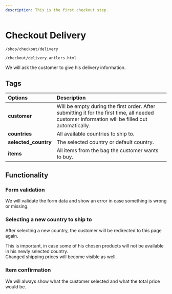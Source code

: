 ```yaml
---
description: This is the first checkout step.
---
```


# Checkout Delivery

```text
/shop/checkout/delivery

/checkout/delivery.antlers.html
```

We will ask the customer to give his delivery information.

## Tags

| Options | Description |
| :--- | :--- |
| **customer** | Will be empty during the first order. After submitting it for the first time, all needed customer information will be filled out automatically. |
| **countries** | All available countries to ship to. |
| **selected\_country** | The selected country or default country. |
| **items** | All items from the bag the customer wants to buy. |

## Functionality

### Form validation

We will validate the form data and show an error in case something is wrong or missing.

### Selecting a new country to ship to

After selecting a new country, the customer will be redirected to this page again. 

This is important, in case some of his chosen products will not be available in his newly selected country.   
Changed shipping prices will become visible as well. 

### Item confirmation

We will always show what the customer selected and what the total price would be.

